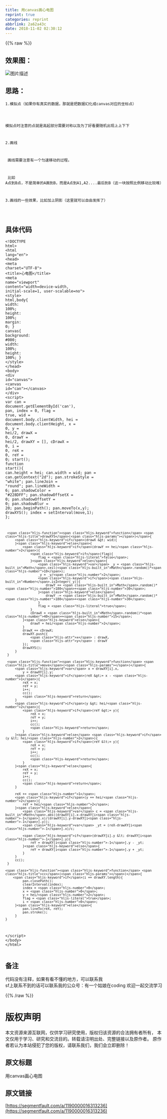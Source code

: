 ```yaml
---
title: 用canvas画心电图
reprint: true
categories: reprint
abbrlink: 2a62a43c
date: 2018-11-02 02:30:12
---
```


{{% raw %}}
<h2 id="articleHeader0">&#x6548;&#x679C;&#x56FE;&#xFF1A;</h2><p><span class="img-wrap"><img data-src="/img/bVbgBXI?w=640&amp;h=400" src="https://static.alili.tech/img/bVbgBXI?w=640&amp;h=400" alt="&#x56FE;&#x7247;&#x63CF;&#x8FF0;" title="&#x56FE;&#x7247;&#x63CF;&#x8FF0;" style="cursor:pointer;display:inline"></span></p><h2 id="articleHeader1">&#x601D;&#x8DEF;&#xFF1A;</h2><div class="widget-codetool" style="display:none"><div class="widget-codetool--inner"><span class="selectCode code-tool" data-toggle="tooltip" data-placement="top" title="" data-original-title="&#x5168;&#x9009;"></span> <span type="button" class="copyCode code-tool" data-toggle="tooltip" data-placement="top" data-clipboard-text="&#x200B;1.&#x6A21;&#x62DF;&#x70B9;&#xFF08;&#x5982;&#x679C;&#x4F60;&#x6709;&#x771F;&#x5B9E;&#x7684;&#x6570;&#x636E;&#xFF0C;&#x90A3;&#x5C31;&#x662F;&#x628A;&#x6570;&#x636E;&#x5E7B;&#x5316;&#x6210;canvas&#x5BF9;&#x5E94;&#x7684;&#x5750;&#x6807;&#x70B9;&#xFF09;

&#x200B;  &#x6A21;&#x62DF;&#x70B9;&#x65F6;&#x6CE8;&#x610F;&#x7684;&#x70B9;&#x5C31;&#x662F;&#x9AD8;&#x8D77;&#x90E8;&#x5206;&#x9700;&#x8981;&#x5BF9;&#x79F0;&#x4EE5;&#x53CA;&#x4E3A;&#x4E86;&#x597D;&#x770B;&#x8981;&#x968F;&#x673A;&#x51FA;&#x73B0;&#x4E0A;&#x4E0A;&#x4E0B;&#x4E0B;

2.&#x753B;&#x7EBF;

&#x200B;  &#x753B;&#x7EBF;&#x9700;&#x8981;&#x6CE8;&#x610F;&#x6709;&#x4E00;&#x4E2A;&#x5300;&#x901F;&#x79FB;&#x52A8;&#x7684;&#x8FC7;&#x7A0B;&#x3002;

&#x200B;  &#x6BD4;&#x5982; A&#x70B9;&#x5230;B&#x70B9;&#xFF0C;&#x4E0D;&#x662F;&#x7B80;&#x5355;&#x7684;A&#x753B;&#x5230;B&#xFF0C;&#x800C;&#x662F;A&#x70B9;&#x5230;A1,A2....&#x6700;&#x540E;&#x5230;B&#xFF08;&#x8FD9;&#x4E00;&#x5757;&#x6309;&#x7167;&#x6BD4;&#x4F8B;&#x79FB;&#x52A8;&#x6BD4;&#x8F83;&#x96BE;&#xFF09;

3.&#x753B;&#x7EBF;&#x7684;&#x4E00;&#x4E9B;&#x6548;&#x679C;&#xFF0C;&#x6BD4;&#x5982;&#x52A0;&#x4E0A;&#x9634;&#x5F71;&#xFF08;&#x8FD9;&#x91CC;&#x5C31;&#x53EF;&#x4EE5;&#x81EA;&#x7531;&#x53D1;&#x6325;&#x4E86;&#xFF09;


" title="" data-original-title="&#x590D;&#x5236;"></span> <span type="button" class="saveToNote code-tool" data-toggle="tooltip" data-placement="top" title="" data-original-title="&#x653E;&#x8FDB;&#x7B14;&#x8BB0;"></span></div></div><pre class="hljs dns"><code>&#x200B;<span class="hljs-number">1</span>.&#x6A21;&#x62DF;&#x70B9;&#xFF08;&#x5982;&#x679C;&#x4F60;&#x6709;&#x771F;&#x5B9E;&#x7684;&#x6570;&#x636E;&#xFF0C;&#x90A3;&#x5C31;&#x662F;&#x628A;&#x6570;&#x636E;&#x5E7B;&#x5316;&#x6210;canvas&#x5BF9;&#x5E94;&#x7684;&#x5750;&#x6807;&#x70B9;&#xFF09;

&#x200B;  &#x6A21;&#x62DF;&#x70B9;&#x65F6;&#x6CE8;&#x610F;&#x7684;&#x70B9;&#x5C31;&#x662F;&#x9AD8;&#x8D77;&#x90E8;&#x5206;&#x9700;&#x8981;&#x5BF9;&#x79F0;&#x4EE5;&#x53CA;&#x4E3A;&#x4E86;&#x597D;&#x770B;&#x8981;&#x968F;&#x673A;&#x51FA;&#x73B0;&#x4E0A;&#x4E0A;&#x4E0B;&#x4E0B;

<span class="hljs-number">2</span>.&#x753B;&#x7EBF;

&#x200B;  &#x753B;&#x7EBF;&#x9700;&#x8981;&#x6CE8;&#x610F;&#x6709;&#x4E00;&#x4E2A;&#x5300;&#x901F;&#x79FB;&#x52A8;&#x7684;&#x8FC7;&#x7A0B;&#x3002;

&#x200B;  &#x6BD4;&#x5982; <span class="hljs-keyword">A</span>&#x70B9;&#x5230;B&#x70B9;&#xFF0C;&#x4E0D;&#x662F;&#x7B80;&#x5355;&#x7684;<span class="hljs-keyword">A</span>&#x753B;&#x5230;B&#xFF0C;&#x800C;&#x662F;<span class="hljs-keyword">A</span>&#x70B9;&#x5230;A1,A2....&#x6700;&#x540E;&#x5230;B&#xFF08;&#x8FD9;&#x4E00;&#x5757;&#x6309;&#x7167;&#x6BD4;&#x4F8B;&#x79FB;&#x52A8;&#x6BD4;&#x8F83;&#x96BE;&#xFF09;

<span class="hljs-number">3</span>.&#x753B;&#x7EBF;&#x7684;&#x4E00;&#x4E9B;&#x6548;&#x679C;&#xFF0C;&#x6BD4;&#x5982;&#x52A0;&#x4E0A;&#x9634;&#x5F71;&#xFF08;&#x8FD9;&#x91CC;&#x5C31;&#x53EF;&#x4EE5;&#x81EA;&#x7531;&#x53D1;&#x6325;&#x4E86;&#xFF09;


</code></pre><h2 id="articleHeader2">&#x5177;&#x4F53;&#x4EE3;&#x7801;</h2><div class="widget-codetool" style="display:none"><div class="widget-codetool--inner"><span class="selectCode code-tool" data-toggle="tooltip" data-placement="top" title="" data-original-title="&#x5168;&#x9009;"></span> <span type="button" class="copyCode code-tool" data-toggle="tooltip" data-placement="top" data-clipboard-text="&lt;!DOCTYPE html&gt;
 &lt;html lang=&quot;en&quot;&gt;
 &lt;head&gt;
     &lt;meta charset=&quot;UTF-8&quot;&gt;
     &lt;title&gt;&#x5FC3;&#x7535;&#x56FE;&lt;/title&gt;
     &lt;meta name=&quot;viewport&quot; content=&quot;width=device-width, initial-scale=1, user-scalable=no&quot;&gt;
     &lt;style&gt;
         html,body{
             width: 100%;
             height: 100%;
             margin: 0;
         }
         canvas{
             background: #000;
             width: 100%;
            height: 100%;
         }
     &lt;/style&gt;
 &lt;/head&gt;
 &lt;body&gt;
 &lt;div id=&quot;canvas&quot;&gt;
     &lt;canvas id=&quot;can&quot;&gt;&lt;/canvas&gt;
 &lt;/div&gt;
 &lt;script&gt;
     var can = document.getElementById(&apos;can&apos;),
         pan,
         index = 0,
         flag = true,
         wid = document.body.clientWidth,
         hei = document.body.clientHeight,
         x = 0,
         y = hei/2,
         drawX = 0, 
         drawY = hei/2,
         drawXY = [],
         cDrawX = 0,
         i = 0,
         reX = 0,
         reY = 0;
     start();
     function start(){
         can.height = hei;
         can.width  = wid;
         pan = can.getContext(&quot;2d&quot;);
         pan.strokeStyle = &quot;white&quot;;
         pan.lineJoin = &quot;round&quot;;
         pan.lineWidth = 6;
         pan.shadowColor = &quot;#228DFF&quot;;
         pan.shadowOffsetX = 0;
         pan.shadowOffsetY = 0;
         pan.shadowBlur = 20;
         pan.beginPath();
         pan.moveTo(x,y);
         drawXYS();
         index = setInterval(move,1);
     };

     function drawXYS(){
         if(drawX &gt; wid){
         }else{
             if(drawY == hei/2){
                 if(flag){
                     flag = false;
                 }else{
                     var _y = Math.ceil(Math.random()*10);
                     _y = _y/2;
                     if(Number.isInteger(_y)){
                         drawY += Math.random()*180+30;
                     }else{
                         drawY -= Math.random()*180+30;
                     }
                     flag = true;
                 }
                 cDrawX = Math.random()*40+15;
             }else{
                 drawY = hei/2;
             }
             drawX += cDrawX;
             drawXY.push({
                 x : drawX,
                 y : drawY
             });
             drawXYS();
         }
     }

     function move(){
         var x = drawXY[i].x,
             y = drawXY[i].y;
         if(reX &gt;= x - 1){
             reX = x;
             reY = y;
             i++;
             cc();
             return;
         }
         if(y &gt; hei/2){
             if(reY &gt;= y){
                 reX = x;
                 reY = y;
                 i++;
                 cc();
                 return;
             }
         }else if(y &lt; hei/2){
             if(reY &lt;= y){
                 reX = x;
                 reY = y;
                 i++;
                 cc();
                 return;
             }
         }else{
             reX = x;
             reY = y;
             i++;
             cc();
             return;
         }

         reX += 1;
         if(y == hei/2){
             reY = hei/2;
         }else{
             var c = Math.abs((drawXY[i].x-drawXY[i-1].x)/(drawXY[i].y-drawXY[i-1].y));
             var _yt = (reX-drawXY[i-1].x)/c;

             if(drawXY[i].y &lt; drawXY[i-1].y){
                 reY = drawXY[i-1].y - _yt;
             }else{
                 reY = drawXY[i-1].y + _yt;
             }
         }
         cc();
     }

    function cc(){
        if(i == drawXY.length){
             pan.closePath();
             clearInterval(index);
             index = 0;
             x = 0;
             y = hei/2;
             flag = true;
             i = 0;
         }else{
             pan.lineTo(reX, reY);
             pan.stroke();
         }
    }
 
&lt;/script&gt;
&lt;/body&gt;
&lt;/html&gt;" title="" data-original-title="&#x590D;&#x5236;"></span> <span type="button" class="saveToNote code-tool" data-toggle="tooltip" data-placement="top" title="" data-original-title="&#x653E;&#x8FDB;&#x7B14;&#x8BB0;"></span></div></div><pre class="hljs xml"><code><span class="hljs-meta">&lt;!DOCTYPE html&gt;</span>
 <span class="hljs-tag">&lt;<span class="hljs-name">html</span> <span class="hljs-attr">lang</span>=<span class="hljs-string">&quot;en&quot;</span>&gt;</span>
 <span class="hljs-tag">&lt;<span class="hljs-name">head</span>&gt;</span>
     <span class="hljs-tag">&lt;<span class="hljs-name">meta</span> <span class="hljs-attr">charset</span>=<span class="hljs-string">&quot;UTF-8&quot;</span>&gt;</span>
     <span class="hljs-tag">&lt;<span class="hljs-name">title</span>&gt;</span>&#x5FC3;&#x7535;&#x56FE;<span class="hljs-tag">&lt;/<span class="hljs-name">title</span>&gt;</span>
     <span class="hljs-tag">&lt;<span class="hljs-name">meta</span> <span class="hljs-attr">name</span>=<span class="hljs-string">&quot;viewport&quot;</span> <span class="hljs-attr">content</span>=<span class="hljs-string">&quot;width=device-width, initial-scale=1, user-scalable=no&quot;</span>&gt;</span>
     <span class="hljs-tag">&lt;<span class="hljs-name">style</span>&gt;</span><span class="css">
         <span class="hljs-selector-tag">html</span>,<span class="hljs-selector-tag">body</span>{
             <span class="hljs-attribute">width</span>: <span class="hljs-number">100%</span>;
             <span class="hljs-attribute">height</span>: <span class="hljs-number">100%</span>;
             <span class="hljs-attribute">margin</span>: <span class="hljs-number">0</span>;
         }
         <span class="hljs-selector-tag">canvas</span>{
             <span class="hljs-attribute">background</span>: <span class="hljs-number">#000</span>;
             <span class="hljs-attribute">width</span>: <span class="hljs-number">100%</span>;
            <span class="hljs-attribute">height</span>: <span class="hljs-number">100%</span>;
         }
     </span><span class="hljs-tag">&lt;/<span class="hljs-name">style</span>&gt;</span>
 <span class="hljs-tag">&lt;/<span class="hljs-name">head</span>&gt;</span>
 <span class="hljs-tag">&lt;<span class="hljs-name">body</span>&gt;</span>
 <span class="hljs-tag">&lt;<span class="hljs-name">div</span> <span class="hljs-attr">id</span>=<span class="hljs-string">&quot;canvas&quot;</span>&gt;</span>
     <span class="hljs-tag">&lt;<span class="hljs-name">canvas</span> <span class="hljs-attr">id</span>=<span class="hljs-string">&quot;can&quot;</span>&gt;</span><span class="hljs-tag">&lt;/<span class="hljs-name">canvas</span>&gt;</span>
 <span class="hljs-tag">&lt;/<span class="hljs-name">div</span>&gt;</span>
 <span class="hljs-tag">&lt;<span class="hljs-name">script</span>&gt;</span><span class="javascript">
     <span class="hljs-keyword">var</span> can = <span class="hljs-built_in">document</span>.getElementById(<span class="hljs-string">&apos;can&apos;</span>),
         pan,
         index = <span class="hljs-number">0</span>,
         flag = <span class="hljs-literal">true</span>,
         wid = <span class="hljs-built_in">document</span>.body.clientWidth,
         hei = <span class="hljs-built_in">document</span>.body.clientHeight,
         x = <span class="hljs-number">0</span>,
         y = hei/<span class="hljs-number">2</span>,
         drawX = <span class="hljs-number">0</span>, 
         drawY = hei/<span class="hljs-number">2</span>,
         drawXY = [],
         cDrawX = <span class="hljs-number">0</span>,
         i = <span class="hljs-number">0</span>,
         reX = <span class="hljs-number">0</span>,
         reY = <span class="hljs-number">0</span>;
     start();
     <span class="hljs-function"><span class="hljs-keyword">function</span> <span class="hljs-title">start</span>(<span class="hljs-params"></span>)</span>{
         can.height = hei;
         can.width  = wid;
         pan = can.getContext(<span class="hljs-string">&quot;2d&quot;</span>);
         pan.strokeStyle = <span class="hljs-string">&quot;white&quot;</span>;
         pan.lineJoin = <span class="hljs-string">&quot;round&quot;</span>;
         pan.lineWidth = <span class="hljs-number">6</span>;
         pan.shadowColor = <span class="hljs-string">&quot;#228DFF&quot;</span>;
         pan.shadowOffsetX = <span class="hljs-number">0</span>;
         pan.shadowOffsetY = <span class="hljs-number">0</span>;
         pan.shadowBlur = <span class="hljs-number">20</span>;
         pan.beginPath();
         pan.moveTo(x,y);
         drawXYS();
         index = setInterval(move,<span class="hljs-number">1</span>);
     };

     <span class="hljs-function"><span class="hljs-keyword">function</span> <span class="hljs-title">drawXYS</span>(<span class="hljs-params"></span>)</span>{
         <span class="hljs-keyword">if</span>(drawX &gt; wid){
         }<span class="hljs-keyword">else</span>{
             <span class="hljs-keyword">if</span>(drawY == hei/<span class="hljs-number">2</span>){
                 <span class="hljs-keyword">if</span>(flag){
                     flag = <span class="hljs-literal">false</span>;
                 }<span class="hljs-keyword">else</span>{
                     <span class="hljs-keyword">var</span> _y = <span class="hljs-built_in">Math</span>.ceil(<span class="hljs-built_in">Math</span>.random()*<span class="hljs-number">10</span>);
                     _y = _y/<span class="hljs-number">2</span>;
                     <span class="hljs-keyword">if</span>(<span class="hljs-built_in">Number</span>.isInteger(_y)){
                         drawY += <span class="hljs-built_in">Math</span>.random()*<span class="hljs-number">180</span>+<span class="hljs-number">30</span>;
                     }<span class="hljs-keyword">else</span>{
                         drawY -= <span class="hljs-built_in">Math</span>.random()*<span class="hljs-number">180</span>+<span class="hljs-number">30</span>;
                     }
                     flag = <span class="hljs-literal">true</span>;
                 }
                 cDrawX = <span class="hljs-built_in">Math</span>.random()*<span class="hljs-number">40</span>+<span class="hljs-number">15</span>;
             }<span class="hljs-keyword">else</span>{
                 drawY = hei/<span class="hljs-number">2</span>;
             }
             drawX += cDrawX;
             drawXY.push({
                 <span class="hljs-attr">x</span> : drawX,
                 <span class="hljs-attr">y</span> : drawY
             });
             drawXYS();
         }
     }

     <span class="hljs-function"><span class="hljs-keyword">function</span> <span class="hljs-title">move</span>(<span class="hljs-params"></span>)</span>{
         <span class="hljs-keyword">var</span> x = drawXY[i].x,
             y = drawXY[i].y;
         <span class="hljs-keyword">if</span>(reX &gt;= x - <span class="hljs-number">1</span>){
             reX = x;
             reY = y;
             i++;
             cc();
             <span class="hljs-keyword">return</span>;
         }
         <span class="hljs-keyword">if</span>(y &gt; hei/<span class="hljs-number">2</span>){
             <span class="hljs-keyword">if</span>(reY &gt;= y){
                 reX = x;
                 reY = y;
                 i++;
                 cc();
                 <span class="hljs-keyword">return</span>;
             }
         }<span class="hljs-keyword">else</span> <span class="hljs-keyword">if</span>(y &lt; hei/<span class="hljs-number">2</span>){
             <span class="hljs-keyword">if</span>(reY &lt;= y){
                 reX = x;
                 reY = y;
                 i++;
                 cc();
                 <span class="hljs-keyword">return</span>;
             }
         }<span class="hljs-keyword">else</span>{
             reX = x;
             reY = y;
             i++;
             cc();
             <span class="hljs-keyword">return</span>;
         }

         reX += <span class="hljs-number">1</span>;
         <span class="hljs-keyword">if</span>(y == hei/<span class="hljs-number">2</span>){
             reY = hei/<span class="hljs-number">2</span>;
         }<span class="hljs-keyword">else</span>{
             <span class="hljs-keyword">var</span> c = <span class="hljs-built_in">Math</span>.abs((drawXY[i].x-drawXY[i<span class="hljs-number">-1</span>].x)/(drawXY[i].y-drawXY[i<span class="hljs-number">-1</span>].y));
             <span class="hljs-keyword">var</span> _yt = (reX-drawXY[i<span class="hljs-number">-1</span>].x)/c;

             <span class="hljs-keyword">if</span>(drawXY[i].y &lt; drawXY[i<span class="hljs-number">-1</span>].y){
                 reY = drawXY[i<span class="hljs-number">-1</span>].y - _yt;
             }<span class="hljs-keyword">else</span>{
                 reY = drawXY[i<span class="hljs-number">-1</span>].y + _yt;
             }
         }
         cc();
     }

    <span class="hljs-function"><span class="hljs-keyword">function</span> <span class="hljs-title">cc</span>(<span class="hljs-params"></span>)</span>{
        <span class="hljs-keyword">if</span>(i == drawXY.length){
             pan.closePath();
             clearInterval(index);
             index = <span class="hljs-number">0</span>;
             x = <span class="hljs-number">0</span>;
             y = hei/<span class="hljs-number">2</span>;
             flag = <span class="hljs-literal">true</span>;
             i = <span class="hljs-number">0</span>;
         }<span class="hljs-keyword">else</span>{
             pan.lineTo(reX, reY);
             pan.stroke();
         }
    }
 
</span><span class="hljs-tag">&lt;/<span class="hljs-name">script</span>&gt;</span>
<span class="hljs-tag">&lt;/<span class="hljs-name">body</span>&gt;</span>
<span class="hljs-tag">&lt;/<span class="hljs-name">html</span>&gt;</span></code></pre><h2 id="articleHeader3">&#x5907;&#x6CE8;</h2><p>&#x4EE3;&#x7801;&#x6CA1;&#x6709;&#x6CE8;&#x91CA;&#xFF0C;&#x5982;&#x679C;&#x6709;&#x770B;&#x4E0D;&#x61C2;&#x7684;&#x5730;&#x65B9;&#xFF0C;&#x53EF;&#x4EE5;&#x8054;&#x7CFB;&#x6211;<br>sf&#x4E0A;&#x8054;&#x7CFB;&#x4E0D;&#x5230;&#x7684;&#x8BDD;&#x53EF;&#x4EE5;&#x8054;&#x7CFB;&#x6211;&#x7684;&#x516C;&#x4F17;&#x53F7;&#xFF1A;&#x6709;&#x4E00;&#x4E2A;&#x59D1;&#x5A18;&#x5728;coding &#x6B22;&#x8FCE;&#x4E00;&#x8D77;&#x4EA4;&#x6D41;&#x5B66;&#x4E60;</p>
{{% /raw %}}

# 版权声明
本文资源来源互联网，仅供学习研究使用，版权归该资源的合法拥有者所有，
本文仅用于学习、研究和交流目的。转载请注明出处、完整链接以及原作者。
原作者若认为本站侵犯了您的版权，请联系我们，我们会立即删除！

## 原文标题
用canvas画心电图

## 原文链接
[https://segmentfault.com/a/1190000016313236](https://segmentfault.com/a/1190000016313236)

